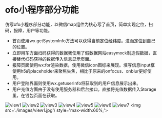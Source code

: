 ofo小程序部分功能
=====================
仿写ofo小程序部分功能，以微信map组件为核心写了首页，简单实现定位，扫码，报障，用户等功能。

- 首页使用wx.getSystemInfo方法可以获得当前定位经纬度。进而定位到自己的位置。
- 立即用车方面扫码获得的数据我使用了假数据网站easymock制造假数据，直接替代扫码获得的数据传入信息显示页面。
- 报障页面使用wx:for渲染数据，使用微信icon图标来展现。填写信息input框使用h5的placeholder来聚焦失焦，相比于原来的onfocus、onblur更好使用。
- 用户登陆界面则使用wx.getuserInfo将获取到的用户信息展示出来。
- 用户充值方面由于没有使用服务器和后台接口，直接将充值数据传入Storage里，在钱包页面在获取。


![view1](./images/view1.jpg "view1")
![view2](./images/view2.png "view2")
![view3](./images/view3.png "view3")
![view4](./images/view4.png "view4")
![view5](./images/view5.png "view5")
![view6](./images/view6.png "view6")
![view7](./images/view7.png "view7")
<img src='./images/view1.jpg'/ style='max-width:60%;'>
